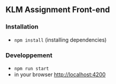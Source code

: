 ## KLM Assignment Front-end

### Installation
* `npm install` (installing dependencies)

### Developpement
* `npm run start`
* in your browser [http://localhost:4200](http://localhost:4200) 